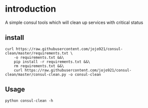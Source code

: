 # introduction

A simple consul tools which will clean up services with critical status

## install
```
curl https://raw.githubusercontent.com/jojo921/consul-clean/master/requirements.txt \
    -o requirements.txt &&\
    pip install -r requirements.txt &&\
    rm requirements.txt &&\
    curl https://raw.githubusercontent.com/jojo921/consul-clean/master/consul-clean.py -o consul-clean

```
## Usage
```
python consul-clean -h
```

